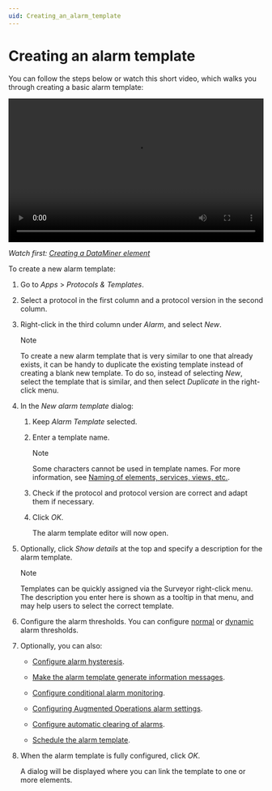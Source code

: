 ```yaml
---
uid: Creating_an_alarm_template
---
```


# Creating an alarm template

You can follow the steps below or watch this short video, which walks you through creating a basic alarm template:

<div style="width: 100%; max-width: 800px;">
  <video style="width: 100%; aspect-ratio: 16 / 9; height: auto;" controls>
    <source src="~/dataminer/images/AlarmTemplate.mp4" type="video/mp4">
  </video>
</div>

*Watch first: [Creating a DataMiner element](xref:Adding_elements)*

To create a new alarm template:

1. Go to *Apps* > *Protocols & Templates*.

1. Select a protocol in the first column and a protocol version in the second column.

1. Right-click in the third column under *Alarm*, and select *New*.

   > [!NOTE]
   > To create a new alarm template that is very similar to one that already exists, it can be handy to duplicate the existing template instead of creating a blank new template. To do so, instead of selecting *New*, select the template that is similar, and then select *Duplicate* in the right-click menu.

1. In the *New alarm template* dialog:

   1. Keep *Alarm Template* selected.

   1. Enter a template name.

      > [!NOTE]
      > Some characters cannot be used in template names. For more information, see [Naming of elements, services, views, etc.](xref:NamingConventions#naming-of-elements-services-views-etc).

   1. Check if the protocol and protocol version are correct and adapt them if necessary.

   1. Click *OK*.

      The alarm template editor will now open.

1. Optionally, click *Show details* at the top and specify a description for the alarm template.

   > [!NOTE]
   > Templates can be quickly assigned via the Surveyor right-click menu. The description you enter here is shown as a tooltip in that menu, and may help users to select the correct template.

1. Configure the alarm thresholds. You can configure [normal](xref:Configuring_normal_alarm_thresholds) or [dynamic](xref:Configuring_dynamic_alarm_thresholds) alarm thresholds.

1. Optionally, you can also:

   - [Configure alarm hysteresis](xref:Configuring_alarm_hysteresis).

   - [Make the alarm template generate information messages](xref:Configuring_alarm_template_information_message).

   - [Configure conditional alarm monitoring](xref:Using_conditions_in_an_alarm_template).

   - [Configuring Augmented Operations alarm settings](xref:Configuring_anomaly_detection_alarms).

   - [Configure automatic clearing of alarms](xref:Setting_the_autoclear_option_in_alarm_template).

   - [Schedule the alarm template](xref:Scheduling_an_alarm_template).

1. When the alarm template is fully configured, click *OK*.

   A dialog will be displayed where you can link the template to one or more elements.
